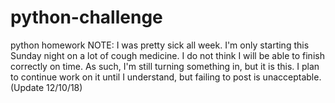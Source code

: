 # python-challenge
python homework
NOTE:
I was pretty sick all week. I'm only starting this Sunday night on a lot of cough medicine. I do not think I will be able to finish
correctly on time. As such, I'm still turning something in, but it is this. I plan to continue work on it until I understand, but failing
to post is unacceptable. (Update 12/10/18)
